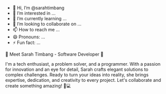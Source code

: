 - 👋 Hi, I’m @sarahtimbang
- 👀 I’m interested in ...
- 🌱 I’m currently learning ...
- 💞️ I’m looking to collaborate on ...
- 📫 How to reach me ...
- 😄 Pronouns: ...
- ⚡ Fun fact: ...

<!---
sarahtimbang/sarahtimbang is a ✨ special ✨ repository because its `README.md` (this file) appears on your GitHub profile.
You can click the Preview link to take a look at your changes.
--->

👋 Meet Sarah Timbang - Software Developer 🌟

I'm a tech enthusiast, a problem solver, and a programmer. With a passion for innovation and an eye for detail, Sarah crafts elegant solutions to complex challenges. Ready to turn your ideas into reality, she brings expertise, dedication, and creativity to every project. Let's collaborate and create something amazing! 🚀💻
